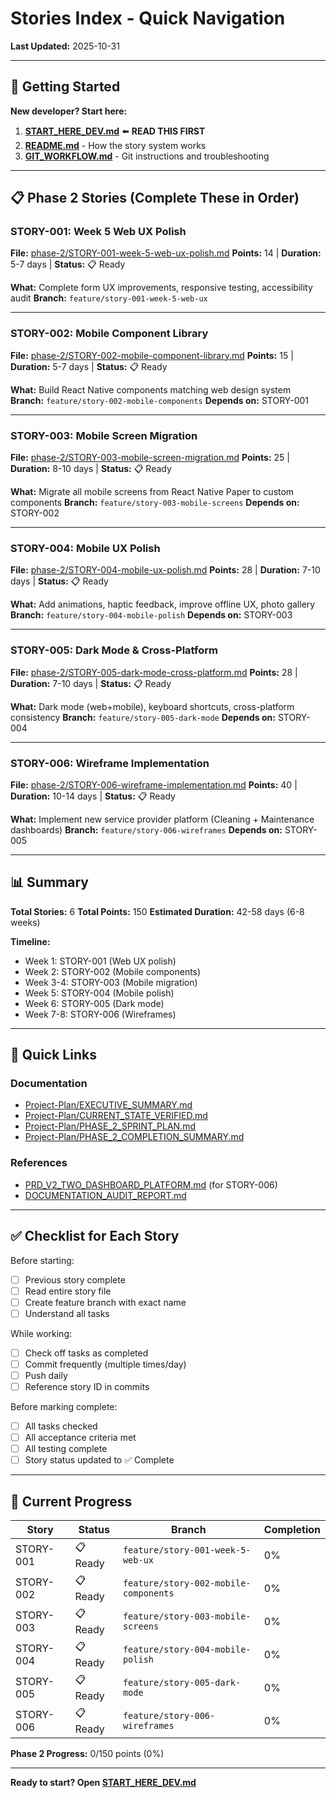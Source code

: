 # Stories Index - Quick Navigation

**Last Updated:** 2025-10-31

---

## 🚀 Getting Started

**New developer? Start here:**

1. **[START_HERE_DEV.md](START_HERE_DEV.md)** ⬅️ **READ THIS FIRST**
2. **[README.md](README.md)** - How the story system works
3. **[GIT_WORKFLOW.md](GIT_WORKFLOW.md)** - Git instructions and troubleshooting

---

## 📋 Phase 2 Stories (Complete These in Order)

### STORY-001: Week 5 Web UX Polish
**File:** [phase-2/STORY-001-week-5-web-ux-polish.md](phase-2/STORY-001-week-5-web-ux-polish.md)
**Points:** 14 | **Duration:** 5-7 days | **Status:** 📋 Ready

**What:** Complete form UX improvements, responsive testing, accessibility audit
**Branch:** `feature/story-001-week-5-web-ux`

---

### STORY-002: Mobile Component Library
**File:** [phase-2/STORY-002-mobile-component-library.md](phase-2/STORY-002-mobile-component-library.md)
**Points:** 15 | **Duration:** 5-7 days | **Status:** 📋 Ready

**What:** Build React Native components matching web design system
**Branch:** `feature/story-002-mobile-components`
**Depends on:** STORY-001

---

### STORY-003: Mobile Screen Migration
**File:** [phase-2/STORY-003-mobile-screen-migration.md](phase-2/STORY-003-mobile-screen-migration.md)
**Points:** 25 | **Duration:** 8-10 days | **Status:** 📋 Ready

**What:** Migrate all mobile screens from React Native Paper to custom components
**Branch:** `feature/story-003-mobile-screens`
**Depends on:** STORY-002

---

### STORY-004: Mobile UX Polish
**File:** [phase-2/STORY-004-mobile-ux-polish.md](phase-2/STORY-004-mobile-ux-polish.md)
**Points:** 28 | **Duration:** 7-10 days | **Status:** 📋 Ready

**What:** Add animations, haptic feedback, improve offline UX, photo gallery
**Branch:** `feature/story-004-mobile-polish`
**Depends on:** STORY-003

---

### STORY-005: Dark Mode & Cross-Platform
**File:** [phase-2/STORY-005-dark-mode-cross-platform.md](phase-2/STORY-005-dark-mode-cross-platform.md)
**Points:** 28 | **Duration:** 7-10 days | **Status:** 📋 Ready

**What:** Dark mode (web+mobile), keyboard shortcuts, cross-platform consistency
**Branch:** `feature/story-005-dark-mode`
**Depends on:** STORY-004

---

### STORY-006: Wireframe Implementation
**File:** [phase-2/STORY-006-wireframe-implementation.md](phase-2/STORY-006-wireframe-implementation.md)
**Points:** 40 | **Duration:** 10-14 days | **Status:** 📋 Ready

**What:** Implement new service provider platform (Cleaning + Maintenance dashboards)
**Branch:** `feature/story-006-wireframes`
**Depends on:** STORY-005

---

## 📊 Summary

**Total Stories:** 6
**Total Points:** 150
**Estimated Duration:** 42-58 days (6-8 weeks)

**Timeline:**
- Week 1: STORY-001 (Web UX polish)
- Week 2: STORY-002 (Mobile components)
- Week 3-4: STORY-003 (Mobile migration)
- Week 5: STORY-004 (Mobile polish)
- Week 6: STORY-005 (Dark mode)
- Week 7-8: STORY-006 (Wireframes)

---

## 🔗 Quick Links

### Documentation
- [Project-Plan/EXECUTIVE_SUMMARY.md](../Project-Plan/EXECUTIVE_SUMMARY.md)
- [Project-Plan/CURRENT_STATE_VERIFIED.md](../Project-Plan/CURRENT_STATE_VERIFIED.md)
- [Project-Plan/PHASE_2_SPRINT_PLAN.md](../Project-Plan/PHASE_2_SPRINT_PLAN.md)
- [Project-Plan/PHASE_2_COMPLETION_SUMMARY.md](../Project-Plan/PHASE_2_COMPLETION_SUMMARY.md)

### References
- [PRD_V2_TWO_DASHBOARD_PLATFORM.md](../Project-Plan/PRD_V2_TWO_DASHBOARD_PLATFORM.md) (for STORY-006)
- [DOCUMENTATION_AUDIT_REPORT.md](../Project-Plan/DOCUMENTATION_AUDIT_REPORT.md)

---

## ✅ Checklist for Each Story

Before starting:
- [ ] Previous story complete
- [ ] Read entire story file
- [ ] Create feature branch with exact name
- [ ] Understand all tasks

While working:
- [ ] Check off tasks as completed
- [ ] Commit frequently (multiple times/day)
- [ ] Push daily
- [ ] Reference story ID in commits

Before marking complete:
- [ ] All tasks checked
- [ ] All acceptance criteria met
- [ ] All testing complete
- [ ] Story status updated to ✅ Complete

---

## 🎯 Current Progress

| Story | Status | Branch | Completion |
|-------|--------|--------|------------|
| STORY-001 | 📋 Ready | `feature/story-001-week-5-web-ux` | 0% |
| STORY-002 | 📋 Ready | `feature/story-002-mobile-components` | 0% |
| STORY-003 | 📋 Ready | `feature/story-003-mobile-screens` | 0% |
| STORY-004 | 📋 Ready | `feature/story-004-mobile-polish` | 0% |
| STORY-005 | 📋 Ready | `feature/story-005-dark-mode` | 0% |
| STORY-006 | 📋 Ready | `feature/story-006-wireframes` | 0% |

**Phase 2 Progress:** 0/150 points (0%)

---

**Ready to start? Open [START_HERE_DEV.md](START_HERE_DEV.md)**
